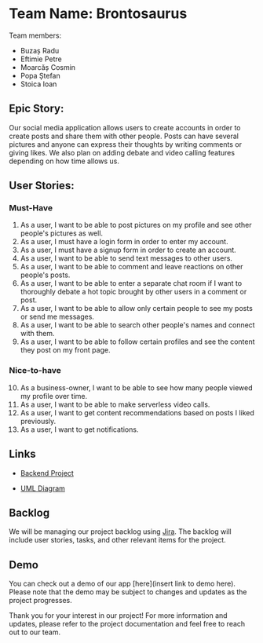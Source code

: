 # Team Name: Brontosaurus

Team members:
- Buzaș Radu
- Eftimie Petre
- Moarcăș Cosmin
- Popa Ștefan
- Stoica Ioan

## Epic Story: 

Our social media application allows users to create accounts in order to create posts and share them with other people. Posts can have several pictures and anyone can express their thoughts by writing comments or giving likes. We also plan on adding debate and video calling features depending on how time allows us.

## User Stories:

### Must-Have

1. As a user, I want to be able to post pictures on my profile and see other people's pictures as well.
2. As a user, I must have a login form in order to enter my account.
3. As a user, I must have a signup form in order to create an account.
4. As a user, I want to be able to send text messages to other users.
5. As a user, I want to be able to comment and leave reactions on other people's posts.
6. As a user, I want to be able to enter a separate chat room if I want to thoroughly debate a hot topic brought by other users in a comment or post.
7. As a user, I want to be able to allow only certain people to see my posts or send me messages.
8. As a user, I want to be able to search other people's names and connect with them.
9. As a user, I want to be able to follow certain profiles and see the content they post on my front page.

### Nice-to-have

10. As a business-owner, I want to be able to see how many people viewed my profile over time.
11. As a user, I want to be able to make serverless video calls.
12. As a user, I want to get content recommendations based on posts I liked previously.
13. As a user, I want to get notifications.

## Links

- [Backend Project](https://github.com/lowLevelGod/proiectMDS)

- [UML Diagram](http://www.plantuml.com/plantuml/dpng/dPJFJiCm3CRlVOeS-REzm4v3I0Ya7IQcdH27a9Wk8asg91sQ4EzEEYUb2Q4Rd5RRly_vd7fTMaUDwnfPLKnIQydMWY4V5I62amNPE2DKxIDeg93ZHElXTstuFRMx8K-gpzXdRVIha51erLam3pyoYZQGz4VzMZ3N6TW-hiR577uHUWX75hHrXVEP0Ug0tpYVvFwfQ8c3PKQqJcYLk48xrlknG_xfUJJthMuQKFy-j_MUqmpJolKDo_Ejn1lUyUbMkSK9AKEYeCO5sO3P2uRgQmI8WLfO1-O2OzoO6OcHOkRGEk3hi3UN8wdKjL1_qUsru8JjgAeXveCSXq7gkCerkFxtjp872GvAHBx9oSmX5zvfY0fdHCwxE0rrBJ-h6NekS-bsf9vz8XhsZvam4jWz8N2H1W9zJX9-t8co_xz8OO-lfGzjsKd4xW1u4SltEHaMSt7U4AKTPYIt5sNn4Z8Pmp11yJREH6jmPt7zs7xa2Dla7d7ou_BEvrV3TtP1TjGIhM1KydZ8DrGTlWlODwdrR58hwU87foXCY-KJytf8Jo7L4XJl6la5)

## Backlog

We will be managing our project backlog using [Jira](https://proiectmds.atlassian.net/jira/software/projects/MDS/boards/1). The backlog will include user stories, tasks, and other relevant items for the project.

## Demo

You can check out a demo of our app [here](insert link to demo here). Please note that the demo may be subject to changes and updates as the project progresses.

Thank you for your interest in our project! For more information and updates, please refer to the project documentation and feel free to reach out to our team.
